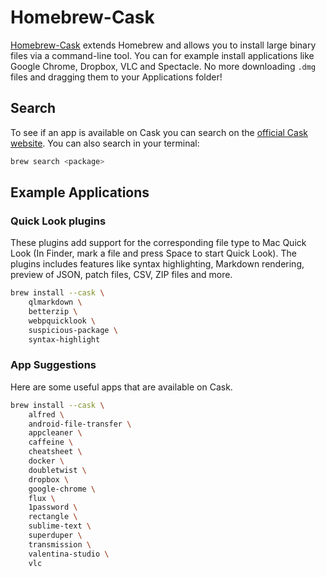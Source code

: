 # Homebrew-Cask

[Homebrew-Cask](https://github.com/Homebrew/homebrew-cask) extends Homebrew and allows you to
install large binary files via a command-line tool. You can for example install
applications like Google Chrome, Dropbox, VLC and Spectacle. No more
downloading `.dmg` files and dragging them to your Applications folder!

## Search

To see if an app is available on Cask you can search on the [official Cask
website](https://formulae.brew.sh/cask/). You can also search in your terminal:

```sh
brew search <package>
```

## Example Applications

### Quick Look plugins

These plugins add support for the corresponding file type to Mac Quick Look
(In Finder, mark a file and press Space to start Quick Look). The plugins
includes features like syntax highlighting, Markdown rendering, preview of
JSON, patch files, CSV, ZIP files and more.

```sh
brew install --cask \
    qlmarkdown \
    betterzip \
    webpquicklook \
    suspicious-package \
    syntax-highlight
```

### App Suggestions

Here are some useful apps that are available on Cask.

```sh
brew install --cask \
    alfred \
    android-file-transfer \
    appcleaner \
    caffeine \
    cheatsheet \
    docker \
    doubletwist \
    dropbox \
    google-chrome \
    flux \
    1password \
    rectangle \
    sublime-text \
    superduper \
    transmission \
    valentina-studio \
    vlc
```
